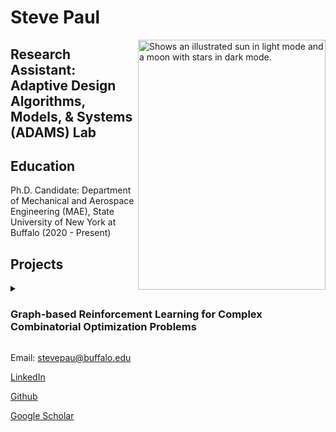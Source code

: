 # Steve Paul


<picture>
  <source media="(prefers-color-scheme: dark)" srcset="https://user-images.githubusercontent.com/39541194/179893972-5e803669-9b58-4531-bce8-45f0a7470f24.jpg">
  <img align="right" alt="Shows an illustrated sun in light mode and a moon with stars in dark mode." src="https://github.com/iamstevepaul/iamstevepaul.github.io/blob/main/github_page/IMG-8032-PhotoRoom.png-PhotoRoom.png" width="300" height="400">
</picture>



## Research Assistant: Adaptive Design Algorithms, Models, & Systems (ADAMS) Lab

## Education

Ph.D. Candidate: Department of Mechanical and Aerospace Engineering (MAE), State University of New York at Buffalo (2020 - Present)


## Projects
<details>
 <summary><span style="cursor:pointer;">
    <h3>Graph-based Reinforcement Learning for Complex Combinatorial Optimization Problems</h3></span></summary>

  <details> 
     <summary><span style="cursor:pointer; background-color:yellow;"><h4><u>Capacitated Vehicle Routing Problem (CVRP)</u> -></h4></span></summary>
     <figure class="highlight">
        <pre>
            <code class="language-ruby" data-lang="ruby">
              <span class="nb"></span> <span class="s1">
                Description
                Formulation
                Learning architecture
                Results
                Publications
              </span>
            </code>
        </pre>
    </figure>
  </details>
  
   <details>
     <summary><span style="cursor:pointer; background-color:yellow;"><u>Multi-Robot Task Allocation (MRTA)</u> -></span></summary>
     <figure class="highlight">
        <pre>
            <code class="language-ruby" data-lang="ruby">
              <span class="nb"></span> <span class="s1">
                Description
                Formulation
                Learning architecture
                Results
                Publications
              </span>
            </code>
        </pre>
    </figure>
  </details>
  
   <details>
     <summary><span style="cursor:pointer; background-color:yellow;"><u>Multi-Robot Task Allocation - Collective Transport</u> -></span></summary>
     <figure class="highlight">
        <pre>
            <code class="language-ruby" data-lang="ruby">
              <span class="nb"></span> <span class="s1">
                Description
                Formulation
                Learning architecture
                Results
                Publications
              </span>
            </code>
        </pre>
    </figure>
     
  <iframe width="560" height="315" src="https://github.com/iamstevepaul/iamstevepaul.github.io/assets/39541194/b1c9ffa0-17c6-4486-965c-fa099431be79" frameborder="0" allowfullscreen></iframe>
  
  
  
  
  </details>
   <details>
     <summary><span style="cursor:pointer; background-color:yellow;"><u>Urban Air Mobility (UAM) Fleet Scheduling</u> -></span></summary>
     <figure class="highlight">
        <pre>
            <code class="language-ruby" data-lang="ruby">
              <span class="nb"></span> <span class="s1">
                Description
                Formulation
                Learning architecture
                Results
                Publications
              </span>
            </code>
        </pre>
    </figure>
  </details>
  
  <details>
    <summary><span style="cursor:pointer; background-color:yellow;"><u>Power Network Reconfiguration</u> -></span></summary>
     <figure class="highlight">
        <pre>
            <code class="language-ruby" data-lang="ruby">
              <span class="nb"></span> <span class="s1">
                Description
                Formulation
                Learning architecture
                Results
                Publications
              </span>
            </code>
        </pre>
    </figure>
  </details>

</details>







<!-- For more details see 
ic writing and formatting syntax](https://docs.github.com/en/github/writing-on-github/getting-started-with-writing-and-formatting-on-github/basic-writing-and-formatting-syntax). -->



Email: stevepau@buffalo.edu

[LinkedIn](https://www.linkedin.com/in/steve-paul-67699854/)

[Github](https://github.com/iamstevepaul)

[Google Scholar](https://scholar.google.com/citations?user=zRf7acsAAAAJ&hl=en&authuser=1)
